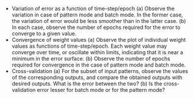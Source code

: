 - Variation of error as a function of time-step/epoch
  (a) Observe the variation in case of pattern mode and batch mode. In the former case, the variation of error would be less smoother than in the latter case.
  (b) In each case, observe the number of epochs required for the error to converge to a given value.
- Convergence of weight values
  (a) Observe the plot of individual weight values as functions of time-step/epoch. Each weight value may converge over time, or oscillate within limits, indicating that it is near a minimum in the error surface.
  (b) Observe the number of epochs required for convergence in the case of pattern mode and batch mode.
- Cross-validation
  (a) For the subset of input patterns, observe the values of the corresponding outputs, and compare the obtained outputs with desired outputs. What is the error between the two?
  (b) Is the cross-validation error lesser for batch mode or for the pattern mode?

